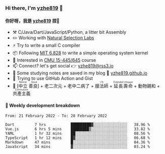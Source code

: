 ### Hi there, I'm [yzhe819](https://github.com/yzhe819) 👋

#### 你好呀，我是 [yzhe819](https://github.com/yzhe819) 捏👋

- :hammer_and_pick: C/Java/Dart/JavaScript/Python, a litter bit Assembly
- :pencil2: Working with [Natural Selection Labs](https://github.com/NaturalSelectionLabs)
- ⚡ Try to write a small C compiler
- 📦 Following [MIT 6.828](https://pdos.csail.mit.edu/6.828/2018/overview.html) to write a simple operating system kernel
- 🧪 Interested in [CMU 15-445/645](https://15445.courses.cs.cmu.edu/fall2020/) course
- 📫 Connect? let's get social 👉 yzhe819@rss3.io
- :scroll: Some studying notes are saved in my blog :space_invader: [yzhe819.github.io](https://yzhe819.github.io/)
- 🌟 Trying to use GitHub Action and Gist
- 🔑 <ruby>[中立 善良]<rp>（</rp><rt>Neutral Good</rt><rp>）</rp></ruby> + 老二次元 + 老中二病了 + <ruby>膜法師<rp>（</rp><rt>+1s</rt><rp>）</rp></ruby> + <ruby>延長壽命<rp>（</rp><rt>Extended Lifespan</rt><rp>）</rp></ruby> + 動物親和 + <ruby>共產主義<rp>（</rp><rt>Communism</rt><rp>）</rp></ruby>



#### 📝 Weekly development breakdown

<!--START_SECTION:waka-->

```text
From: 21 February 2022 - To: 28 February 2022

Dart         7 hrs           █████████▓░░░░░░░░░░░░░░░   38.96 %
Vue.js       6 hrs 5 mins    ████████▒░░░░░░░░░░░░░░░░   33.82 %
YAML         1 hr 32 mins    ██░░░░░░░░░░░░░░░░░░░░░░░   08.56 %
TypeScript   1 hr 12 mins    █▓░░░░░░░░░░░░░░░░░░░░░░░   06.68 %
Markdown     47 mins         █░░░░░░░░░░░░░░░░░░░░░░░░   04.36 %
JavaScript   34 mins         ▓░░░░░░░░░░░░░░░░░░░░░░░░   03.24 %
```

<!--END_SECTION:waka-->



